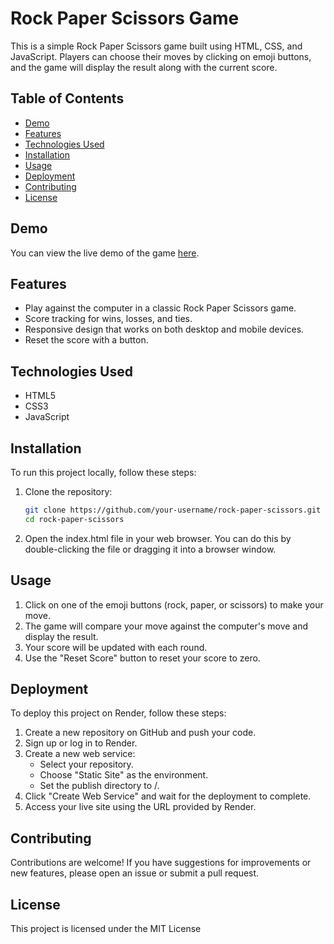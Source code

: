 # Rock Paper Scissors Game

This is a simple Rock Paper Scissors game built using HTML, CSS, and JavaScript. Players can choose their moves by clicking on emoji buttons, and the game will display the result along with the current score.

## Table of Contents

- [Demo](#demo)
- [Features](#features)
- [Technologies Used](#technologies-used)
- [Installation](#installation)
- [Usage](#usage)
- [Deployment](#deployment)
- [Contributing](#contributing)
- [License](#license)

## Demo

You can view the live demo of the game [here](insert-live-demo-link).

## Features

- Play against the computer in a classic Rock Paper Scissors game.
- Score tracking for wins, losses, and ties.
- Responsive design that works on both desktop and mobile devices.
- Reset the score with a button.

## Technologies Used

- HTML5
- CSS3
- JavaScript

## Installation

To run this project locally, follow these steps:

1. Clone the repository:

   ```bash
   git clone https://github.com/your-username/rock-paper-scissors.git
   cd rock-paper-scissors
   ```

2. Open the index.html file in your web browser. You can do this by double-clicking the file or dragging it into a browser window.

## Usage

1. Click on one of the emoji buttons (rock, paper, or scissors) to make your move.
2. The game will compare your move against the computer's move and display the result.
3. Your score will be updated with each round.
4. Use the "Reset Score" button to reset your score to zero.

## Deployment

To deploy this project on Render, follow these steps:

1. Create a new repository on GitHub and push your code.
2. Sign up or log in to Render.
3. Create a new web service:
   - Select your repository.
   - Choose "Static Site" as the environment.
   - Set the publish directory to /.
4. Click "Create Web Service" and wait for the deployment to complete.
5. Access your live site using the URL provided by Render.

## Contributing

Contributions are welcome! If you have suggestions for improvements or new features, please open an issue or submit a pull request.

## License

This project is licensed under the MIT License
